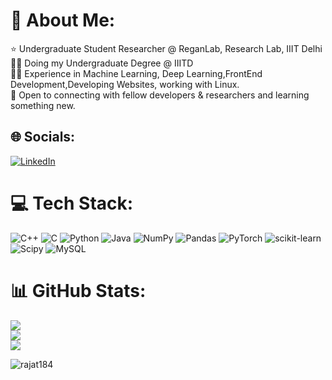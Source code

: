 # 💫 About Me:
⭐ Undergraduate Student Researcher @ ReganLab, Research Lab, IIIT Delhi<br>👨‍🎓 Doing my Undergraduate Degree @ IIITD<br>👨‍💻 Experience in Machine Learning, Deep Learning,FrontEnd Development,Developing Websites, working with Linux.<br>🤝 Open to connecting with fellow developers & researchers and learning something new.


## 🌐 Socials:
[![LinkedIn](https://img.shields.io/badge/LinkedIn-%230077B5.svg?logo=linkedin&logoColor=white)](https://linkedin.com/in/rajat-jaiswal-105a70239) 

# 💻 Tech Stack:
![C++](https://img.shields.io/badge/c++-%2300599C.svg?style=flat-square&logo=c%2B%2B&logoColor=white) ![C](https://img.shields.io/badge/c-%2300599C.svg?style=flat-square&logo=c&logoColor=white) ![Python](https://img.shields.io/badge/python-3670A0?style=flat-square&logo=python&logoColor=ffdd54) ![Java](https://img.shields.io/badge/java-%23ED8B00.svg?style=flat-square&logo=openjdk&logoColor=white) ![NumPy](https://img.shields.io/badge/numpy-%23013243.svg?style=flat-square&logo=numpy&logoColor=white) ![Pandas](https://img.shields.io/badge/pandas-%23150458.svg?style=flat-square&logo=pandas&logoColor=white) ![PyTorch](https://img.shields.io/badge/PyTorch-%23EE4C2C.svg?style=flat-square&logo=PyTorch&logoColor=white) ![scikit-learn](https://img.shields.io/badge/scikit--learn-%23F7931E.svg?style=flat-square&logo=scikit-learn&logoColor=white) ![Scipy](https://img.shields.io/badge/SciPy-%230C55A5.svg?style=flat-square&logo=scipy&logoColor=%white) ![MySQL](https://img.shields.io/badge/mysql-%2300000f.svg?style=flat-square&logo=mysql&logoColor=white)
# 📊 GitHub Stats:
![](https://github-readme-stats.vercel.app/api?username=rajat184&theme=tokyonight&hide_border=false&include_all_commits=false&count_private=false)<br/>
![](https://github-readme-streak-stats.herokuapp.com/?user=rajat184&theme=tokyonight&hide_border=false)<br/>
![](https://github-readme-stats.vercel.app/api/top-langs/?username=rajat184&theme=tokyonight&hide_border=false&include_all_commits=false&count_private=false&layout=compact)
<p><img align="left" src="https://github-readme-stats.vercel.app/api/top-langs?username=rajat184show_icons=true&locale=en&layout=compact" alt="rajat184" /></p>







<!-- Proudly created with GPRM ( https://gprm.itsvg.in ) -->

